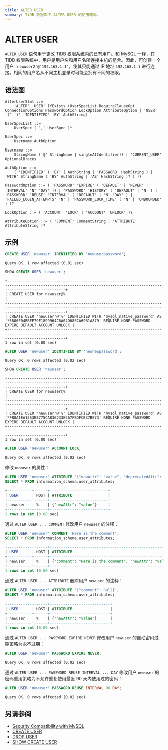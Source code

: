 ```yaml
---
title: ALTER USER
summary: TiDB 数据库中 ALTER USER 的使用概况。
---
```


# ALTER USER

`ALTER USER` 语句用于更改 TiDB 权限系统内的已有用户。和 MySQL 一样，在 TiDB 权限系统中，用户是用户名和用户名所连接主机的组合。因此，可创建一个用户 `'newuser2'@'192.168.1.1'`，使其只能通过 IP 地址 `192.168.1.1` 进行连接。相同的用户名从不同主机登录时可能会拥有不同的权限。

## 语法图

```ebnf+diagram
AlterUserStmt ::=
    'ALTER' 'USER' IfExists (UserSpecList RequireClauseOpt ConnectionOptions PasswordOption LockOption AttributeOption | 'USER' '(' ')' 'IDENTIFIED' 'BY' AuthString)

UserSpecList ::=
    UserSpec ( ',' UserSpec )*

UserSpec ::=
    Username AuthOption

Username ::=
    StringName ('@' StringName | singleAtIdentifier)? | 'CURRENT_USER' OptionalBraces

AuthOption ::=
    ( 'IDENTIFIED' ( 'BY' ( AuthString | 'PASSWORD' HashString ) | 'WITH' StringName ( 'BY' AuthString | 'AS' HashString )? ) )?

PasswordOption ::= ( 'PASSWORD' 'EXPIRE' ( 'DEFAULT' | 'NEVER' | 'INTERVAL' 'N' 'DAY' )? | 'PASSWORD' 'HISTORY' ( 'DEFAULT' | 'N' ) ｜ 'PASSWORD' 'REUSE' 'INTERVAL' ( 'DEFAULT' | 'N' 'DAY' ) | 'FAILED_LOGIN_ATTEMPTS' 'N' | 'PASSWORD_LOCK_TIME' ( 'N' | 'UNBOUNDED' ) )?

LockOption ::= ( 'ACCOUNT' 'LOCK' | 'ACCOUNT' 'UNLOCK' )?

AttributeOption ::= ( 'COMMENT' CommentString | 'ATTRIBUTE' AttributeString )?
```

## 示例


```sql
CREATE USER 'newuser' IDENTIFIED BY 'newuserpassword';
```

```
Query OK, 1 row affected (0.01 sec)
```


```sql
SHOW CREATE USER 'newuser';
```

```
+----------------------------------------------------------------------------------------------------------------------------------------------------------------------+
| CREATE USER for newuser@%                                                                                                                                            |
+----------------------------------------------------------------------------------------------------------------------------------------------------------------------+
| CREATE USER 'newuser'@'%' IDENTIFIED WITH 'mysql_native_password' AS '*5806E04BBEE79E1899964C6A04D68BCA69B1A879' REQUIRE NONE PASSWORD EXPIRE DEFAULT ACCOUNT UNLOCK |
+----------------------------------------------------------------------------------------------------------------------------------------------------------------------+
1 row in set (0.00 sec)
```


```sql
ALTER USER 'newuser' IDENTIFIED BY 'newnewpassword';
```

```
Query OK, 0 rows affected (0.02 sec)
```


```sql
SHOW CREATE USER 'newuser';
```

```
+----------------------------------------------------------------------------------------------------------------------------------------------------------------------+
| CREATE USER for newuser@%                                                                                                                                            |
+----------------------------------------------------------------------------------------------------------------------------------------------------------------------+
| CREATE USER 'newuser'@'%' IDENTIFIED WITH 'mysql_native_password' AS '*FB8A1EA1353E8775CA836233E367FBDFCB37BE73' REQUIRE NONE PASSWORD EXPIRE DEFAULT ACCOUNT UNLOCK |
+----------------------------------------------------------------------------------------------------------------------------------------------------------------------+
1 row in set (0.00 sec)
```


```sql
ALTER USER 'newuser' ACCOUNT LOCK;
```

```
Query OK, 0 rows affected (0.02 sec)
```

修改 `newuser` 的属性：

```sql
ALTER USER 'newuser' ATTRIBUTE '{"newAttr": "value", "deprecatedAttr": null}';
SELECT * FROM information_schema.user_attributes;
```

```sql
+-----------+------+--------------------------+
| USER      | HOST | ATTRIBUTE                |
+-----------+------+--------------------------+
| newuser   | %    | {"newAttr": "value"}     |
+-----------+------+--------------------------+
1 rows in set (0.00 sec)
```

通过 `ALTER USER ... COMMENT` 修改用户 `newuser` 的注释：

```sql
ALTER USER 'newuser' COMMENT 'Here is the comment';
SELECT * FROM information_schema.user_attributes;
```

```sql
+-----------+------+--------------------------------------------------------+
| USER      | HOST | ATTRIBUTE                                              |
+-----------+------+--------------------------------------------------------+
| newuser   | %    | {"comment": "Here is the comment", "newAttr": "value"} |
+-----------+------+--------------------------------------------------------+
1 rows in set (0.00 sec)
```

通过 `ALTER USER ... ATTRIBUTE` 删除用户 `newuser` 的注释：

```sql
ALTER USER 'newuser' ATTRIBUTE '{"comment": null}';
SELECT * FROM information_schema.user_attributes;
```

```sql
+-----------+------+---------------------------+
| USER      | HOST | ATTRIBUTE                 |
+-----------+------+---------------------------+
| newuser   | %    | {"newAttr": "value"}      |
+-----------+------+---------------------------+
1 rows in set (0.00 sec)
```

通过 `ALTER USER ... PASSWORD EXPIRE NEVER` 修改用户 `newuser` 的自动密码过期策略为永不过期：

```sql
ALTER USER 'newuser' PASSWORD EXPIRE NEVER;
```

```
Query OK, 0 rows affected (0.02 sec)
```

通过 `ALTER USER ... PASSWORD REUSE INTERVAL ... DAY` 修改用户 `newuser` 的密码重用策略为不允许重复使用最近 90 天内使用过的密码：

```sql
ALTER USER 'newuser' PASSWORD REUSE INTERVAL 90 DAY;
```

```
Query OK, 0 rows affected (0.02 sec)
```

## 另请参阅

* [Security Compatibility with MySQL](/security-compatibility-with-mysql.md)
* [CREATE USER](/sql-statements/sql-statement-create-user.md)
* [DROP USER](/sql-statements/sql-statement-drop-user.md)
* [SHOW CREATE USER](/sql-statements/sql-statement-show-create-user.md)
